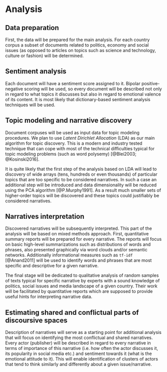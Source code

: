 
# Analysis

## Data preparation
First, the data will be prepared for the main analysis. For each country corpus
a subset of documents related to politics, economy and social issues
(as opposed to articles on topics such as science and technology, culture or fashion)
will be determined.

## Sentiment analysis
Each document will have a sentiment score assigned to it. Bipolar positive-negative
scoring will be used, so every document will be described not only in regard
to what topics it discusses but also in regard to emotional valence of its content.
It is most likely that dictionary-based sentiment analysis techniques will be used.

## Topic modeling and narrative discovery
Document corpuses will be used as input data for topic modeling procedures.
We plan to use _Latent Dirichlet Allocation_ (LDA) as our main algorithm for topic
discovery. This is a modern and industry tested technique that can cope with
most of the technical difficulties typical for topic modeling problems
(such as word polysemy) [@Blei2003; @Kosinski2016].

It is quite likely that the first step of the analysis based on LDA will lead to
discovery of wide arrays (tens, hundreds or even thousands) of particular
topics that are too specific to be considered narratives. In such a case
an additional step will be introduced and data dimensionality will be reduced
using the PCA algorithm [@P.Murphy1991].
As a result much smaller sets of higher-order topics will be discovered
and these topics could justifiably be considered narratives.

## Narratives interpretation
Discovered narratives will be subsequently interpreted. This part of the analysis
will be based on mixed methods approach. First, quantitative summary reports
will be prepared for every narrative. The reports will focus on basic high-level
summarizations such as distributions of words and phrases, also presented
graphically via word clouds and/or semantic networks. Additionally informational
measures such as `tf-idf` [@Anand2011] will be used to identify words and phrases
that are most specific and descriptive for a given narrative.

The final stage will be dedicated to qualitative analysis of random samples of
texts typical for specific narrative by experts with a sound knowledge of politics,
social issues and media landscape of a given country. Their work will be facilitated
by quantitative reports which are supposed to provide useful hints for
interpreting narrative data.

## Estimating shared and conflictual parts of discoursive spaces
Description of narratives will serve as a starting point for additional analysis
that will focus on identifying the most conflictual and shared narratives.
Every actor (publisher) will be described in regard to every narrative in terms
of importance of this narrative (i.e. how often the actor discusses it,
its popularity in social media etc.) and sentiment towards it
(what is the emotional attitude to it). This will enable
identification of clusters of actors that tend to think similarly and
differently about a given issue/narrative.
